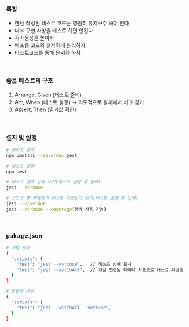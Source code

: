 ### 특징
- 한번 작성된 테스트 코드는 영원히 유지보수 해야 한다
- 내부 구현 사항을 테스트 하면 안된다
- 재사용성을 높이자
- 배포용 코드와 철저하게 분리하자
- 테스트코드를 통해 문서화 하자
<br/>

### 좋은 테스트의 구조
1. Arrange, Given (테스트 준비)
2. Act, When (테스트 실행) -> 의도적으로 실패해서 버그 찾기
3. Assert, Then (결과값 확인)
<br/>
   
### 설치 및 실행
```bash
# 패키지 설치
npm install --save-dev jest

# 테스트 실행
npm test

# 테스트 결과 상세 보기(테스트 실행 후 입력)
jest --verbose

# 코드의 몇 퍼센트가 테스트 되었는지 보기(테스트 실행 후 입력)
jest --coverage
jest --verbose --coverage(함께 사용 가능)
```
<br/>

### pakage.json
```bash
# 개별 사용
{
  "scripts": {
    "test": "jest --verbose",   // 테스트 상세 표시
    "test": "jest --watchAll",  // 파일 변경될 때마다 자동으로 테스트 재실행
  }
}

# 한번에 사용
{
  "scripts": {
    "test": "jest --watchAll --verbose",
  }
}
```
